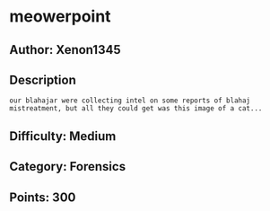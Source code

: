 # meowerpoint

## Author: Xenon1345

## Description
```
our blahajar were collecting intel on some reports of blahaj mistreatment, but all they could get was this image of a cat...
```

## Difficulty: Medium

## Category: Forensics

## Points: 300